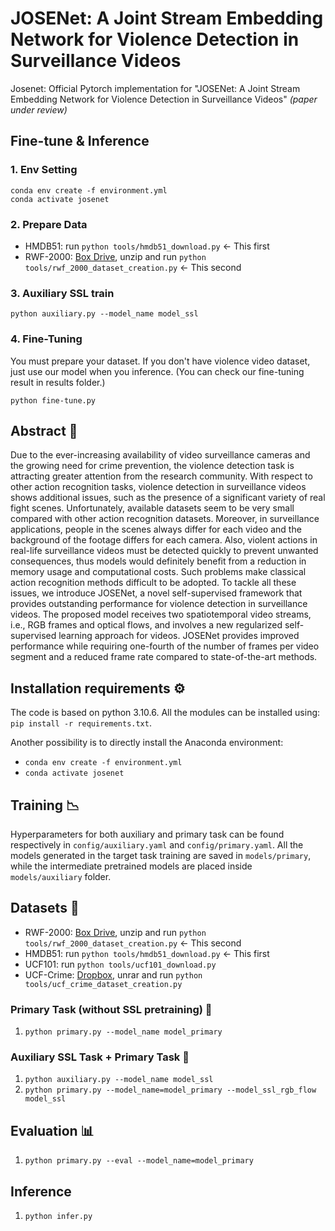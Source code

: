 # JOSENet: A Joint Stream Embedding Network for Violence Detection in Surveillance Videos
Josenet: Official Pytorch implementation for "JOSENet: A Joint Stream Embedding Network for Violence Detection in Surveillance Videos" *(paper under review)*


## Fine-tune & Inference
### 1. Env Setting
```
conda env create -f environment.yml
conda activate josenet
```

### 2. Prepare Data
- HMDB51: run `python tools/hmdb51_download.py` <- This first
- RWF-2000: [Box Drive](https://duke.app.box.com/s/kfgnl5bfy7w75cngopskms8kbh5w1mvu), unzip and run `python tools/rwf_2000_dataset_creation.py` <- This second

### 3. Auxiliary SSL train
```
python auxiliary.py --model_name model_ssl
```

### 4. Fine-Tuning
You must prepare your dataset.
If you don't have violence video dataset, just use our model when you inference.
(You can check our fine-tuning result in results folder.)
```
python fine-tune.py
```

## Abstract 📖
Due to the ever-increasing availability of video surveillance cameras and the growing need for crime prevention, the violence detection task is attracting greater attention from the research community. With respect to other action recognition tasks, violence detection in surveillance videos shows additional issues, such as the presence of a significant variety of real fight scenes. Unfortunately, available datasets seem to be very small compared with other action recognition datasets. Moreover, in surveillance applications, people in the scenes always differ for each video and the background of the footage differs for each camera. Also, violent actions in real-life surveillance videos must be detected quickly to prevent unwanted consequences, thus models would definitely benefit from a reduction in memory usage and computational costs. Such problems make classical action recognition methods difficult to be adopted. To tackle all these issues, we introduce JOSENet, a novel self-supervised framework that provides outstanding performance for violence detection in surveillance videos. The proposed model receives two spatiotemporal video streams, i.e., RGB frames and optical flows, and involves a new regularized self-supervised learning approach for videos. JOSENet provides improved performance while requiring one-fourth of the number of frames per video segment and a reduced frame rate compared to state-of-the-art methods.

## Installation requirements ⚙️
The code is based on python 3.10.6. All the modules can be installed using: `pip install -r requirements.txt`.

Another possibility is to directly install the Anaconda environment: 
- `conda env create -f environment.yml`
- `conda activate josenet`


## Training 📉
Hyperparameters for both auxiliary and primary task can be found respectively in `config/auxiliary.yaml` and `config/primary.yaml`. All the models generated in the target task training are saved in `models/primary`, while the intermediate pretrained models are placed inside `models/auxiliary` folder.

## Datasets 📁
- RWF-2000: [Box Drive](https://duke.app.box.com/s/kfgnl5bfy7w75cngopskms8kbh5w1mvu), unzip and run `python tools/rwf_2000_dataset_creation.py` <- This second
- HMDB51: run `python tools/hmdb51_download.py` <- This first
- UCF101: run `python tools/ucf101_download.py`
- UCF-Crime: [Dropbox](https://www.dropbox.com/sh/75v5ehq4cdg5g5g/AABvnJSwZI7zXb8_myBA0CLHa?dl=0), unrar and run `python tools/ucf_crime_dataset_creation.py`

### Primary Task (without SSL pretraining) 🎯
1. `python primary.py --model_name model_primary`

### Auxiliary SSL Task + Primary Task 🧩
1. `python auxiliary.py --model_name model_ssl`
2. `python primary.py --model_name=model_primary --model_ssl_rgb_flow model_ssl`

## Evaluation 📊
1. `python primary.py --eval --model_name=model_primary`

## Inference
1. `python infer.py`
